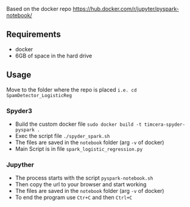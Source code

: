 Based on the docker repo https://hub.docker.com/r/jupyter/pyspark-notebook/

## Requirements

  - docker
  - 6GB of space in the hard drive

## Usage

Move to the folder where the repo is placed `i.e. cd SpamDetector_LogisticReg`

### Spyder3

  - Build the custom docker file `sudo docker build -t timcera-spyder-pyspark .`
  - Exec the script file `./spyder_spark.sh`
  - The files are saved in the `notebook` folder (arg `-v` of docker)
  - Main Script is in file `spark_logistic_regression.py`

### Jupyther
  - The process starts with the script `pyspark-notebook.sh`
  - Then copy the url to your browser and start working
  - The files are saved in the `notebook` folder (arg `-v` of docker)
  - To end the program use `Ctr+C` and then `Ctrl+C` 
